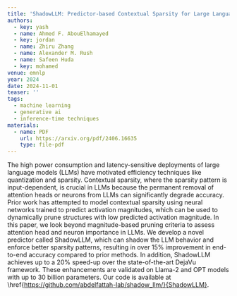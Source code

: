 ```yaml
---
title: 'ShadowLLM: Predictor-based Contextual Sparsity for Large Language Models'
authors:
  - key: yash
  - name: Ahmed F. AbouElhamayed
  - key: jordan
  - name: Zhiru Zhang
  - name: Alexander M. Rush
  - name: Safeen Huda
  - key: mohamed
venue: emnlp
year: 2024
date: 2024-11-01
teaser: ''
tags:
  - machine learning
  - generative ai
  - inference-time techniques
materials:
  - name: PDF
    url: https://arxiv.org/pdf/2406.16635
    type: file-pdf
---
```

The high power consumption and latency-sensitive deployments of large language models (LLMs) have motivated efficiency techniques like quantization and sparsity. Contextual sparsity, where the sparsity pattern is input-dependent, is crucial in LLMs because the permanent removal of attention heads or neurons from LLMs can significantly degrade accuracy. Prior work has attempted to model contextual sparsity using neural networks trained to predict activation magnitudes, which can be used to dynamically prune structures with low predicted activation magnitude. In this paper, we look beyond magnitude-based pruning criteria to assess attention head and neuron importance in LLMs. We develop a novel predictor called ShadowLLM, which can shadow the LLM behavior and enforce better sparsity patterns, resulting in over 15% improvement in end-to-end accuracy compared to prior methods. In addition, ShadowLLM achieves up to a 20% speed-up over the state-of-the-art DejaVu framework. These enhancements are validated on Llama-2 and OPT models with up to 30 billion parameters. Our code is available at \href{https://github.com/abdelfattah-lab/shadow_llm/}{ShadowLLM}.
